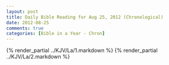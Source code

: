 ```yaml
---
layout: post
title: Daily Bible Reading for Aug 25, 2012 (Chronological)
date: 2012-08-25
comments: true
categories: [Bible in a Year - Chron]
---
```

{% render_partial ../KJV/La/1.markdown %}
{% render_partial ../KJV/La/2.markdown %}
